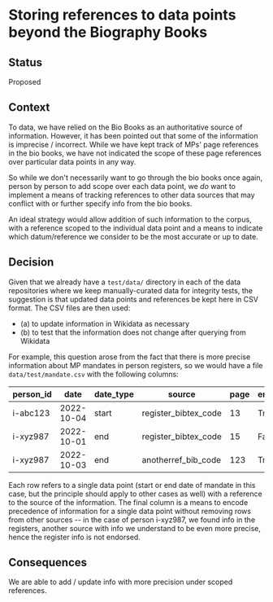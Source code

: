# Storing references to data points beyond the Biography Books

## Status

Proposed


## Context

To data, we have relied on the Bio Books as an authoritative source of information. However, it has been pointed out that some of the information is imprecise / incorrect. While we have kept track of MPs' page references in the bio books, we have not indicated the scope of these page references over particular data points in any way.

So while we don't necessarily want to go through the bio books once again, person by person to add scope over each data point, we _do_ want to implement a means of tracking references to other data sources that may conflict with or further specify info from the bio books.

An ideal strategy would allow addition of such information to the corpus, with a reference scoped to the individual data point and a means to indicate which datum/reference we consider to be the most accurate or up to date.


## Decision

Given that we already have a `test/data/` directory in each of the data repositories where we keep manually-curated data for integrity tests, the suggestion is that updated data points and references be kept here in CSV format. The CSV files are then used:

- (a) to update information in Wikidata as necessary
- (b) to test that the information does not change after querying from Wikidata

For example, this question arose from the fact that there is more precise information about MP mandates in person registers, so we would have a file `data/test/mandate.csv` with the following columns:


| person_id |       date | date_type | source               | page | endorse |
| ---       | ---        | ---       | ---                  | ---  | ---     |
| i-abc123  | 2022-10-04 | start     | register_bibtex_code | 13   | True    |
| i-xyz987  | 2022-10-01 | end       | register_bibtex_code | 15   | False   |
| i-xyz987  | 2022-10-03 | end       | anotherref_bib_code  | 123  | True    |


Each row refers to a single data point (start or end date of mandate in this case, but the principle should apply to other cases as well) with a reference to the source of the information. The final column is a means to encode precedence of information for a single data point without removing rows from other sources -- in the case of person i-xyz987, we found info in the registers, another source with info we understand to be even more precise, hence the register info is not endorsed.


## Consequences

We are able to add / update info with more precision under scoped references.
